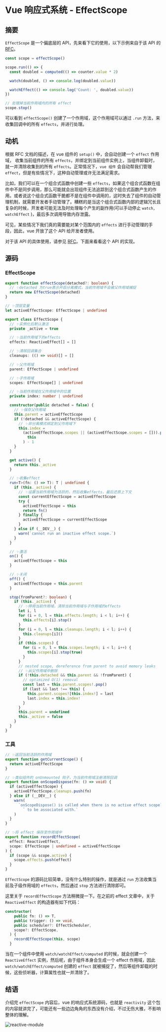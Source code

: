 # Vue 响应式系统 - EffectScope

## 摘要

`EffectScope` 是一个偏底层的 API，先来看下它的使用，以下示例来自于该 API 的 [RFC](https://github.com/vuejs/rfcs/blob/master/active-rfcs/0041-reactivity-effect-scope.md)。

```js
const scope = effectScope()

scope.run(() => {
  const doubled = computed(() => counter.value * 2)

  watch(doubled, () => console.log(doubled.value))

  watchEffect(() => console.log('Count: ', doubled.value))
})

// 处理掉当前作用域内的所有 effect
scope.stop()
```

可以看到 `effectScope()` 创建了一个作用域，这个作用域可以通过 `.run` 方法，来收集回调中的所有 `effects`，并进行处理。

## 动机

根据 RFC 文档的描述，在 vue 组件的 `setup()` 中，会自动创建一个 `effect` 作用域， 收集当前组件的所有 `effects`，并绑定到当前组件实例上，当组件卸载时，就一并清除收集到的所有 `effects`。正常情况下，`vue 组件` 会自动帮我们管理 `effect`，但是有些情况下，这种自动管理或许无法满足需求。

比如，我们可以在一个组合式函数中创建一些 `effects`，如果这个组合式函数在组件中不是同步调用，那么可能就会出现组件无法追踪到这个组合式函数产生的作用。或者说这个组合式函数干脆都不是在组件中调用的，这时失去了组件的自动管理机制，就需要开发者手动管理了。糟糕的是当这个组合式函数内部的逻辑冗长且复杂的时候，开发者可能无法及时处理每个产生的副作用(可以手动停止 `watch, watchEffect` )，最后多次调用导致内存泄露。

可见，某些情况下我们真的需要能对某个范围内的 `effects` 进行手动管理的手段，因此，vue 开放了这个 API 给开发者使用。

对于该 API 的具体使用，请参见 [RFC](https://github.com/vuejs/rfcs/blob/master/active-rfcs/0041-reactivity-effect-scope.md)。下面来看看这个 API 的实现。

## 源码

### EffectScope

```ts
export function effectScope(detached?: boolean) {
  // ✨detached 为true表示开启分离模式，当前作用域不会被父作用域捕捉
  return new EffectScope(detached)
}

// ✨顶层变量
let activeEffectScope: EffectScope | undefined

export class EffectScope {
  // ✨实例化后默认激活
  private _active = true

  // ✨当前作用域下的effects
  effects: ReactiveEffect[] = []

  // ✨清除回调集合
  cleanups: (() => void)[] = []

  // ✨父作用域
  parent: EffectScope | undefined

  // ✨子作用域
  scopes: EffectScope[] | undefined

  // ✨当前作用域在父作用域中的位置
  private index: number | undefined

  constructor(public detached = false) {
    // ✨保存父作用域
    this.parent = activeEffectScope
    if (!detached && activeEffectScope) {
      // ✨非分离模式绑定到父作用域下
      this.index =
        (activeEffectScope.scopes || (activeEffectScope.scopes = [])).push(
          this
        ) - 1
    }
  }

  get active() {
    return this._active
  }

  // ✨收集effect
  run<T>(fn: () => T): T | undefined {
    if (this._active) {
      // ✨设置当前作用域为活跃的，然后收集effects，最后还原上下文
      const currentEffectScope = activeEffectScope
      try {
        activeEffectScope = this
        return fn()
      } finally {
        activeEffectScope = currentEffectScope
      }
    } else if (__DEV__) {
      warn(`cannot run an inactive effect scope.`)
    }
  }

  // ✨激活
  on() {
    activeEffectScope = this
  }

  // ✨关闭
  off() {
    activeEffectScope = this.parent
  }

  stop(fromParent?: boolean) {
    if (this._active) {
      // ✨停用当前作用域，清除当前作用域与子作用域的effects
      let i, l
      for (i = 0, l = this.effects.length; i < l; i++) {
        this.effects[i].stop()
      }
      for (i = 0, l = this.cleanups.length; i < l; i++) {
        this.cleanups[i]()
      }
      if (this.scopes) {
        for (i = 0, l = this.scopes.length; i < l; i++) {
          this.scopes[i].stop(true)
        }
      }
      // nested scope, dereference from parent to avoid memory leaks
      // ✨从父作用域中删除
      if (!this.detached && this.parent && !fromParent) {
        // optimized O(1) removal
        const last = this.parent.scopes!.pop()
        if (last && last !== this) {
          this.parent.scopes![this.index!] = last
          last.index = this.index!
        }
      }
      this.parent = undefined
      this._active = false
    }
  }
}
```

### 工具

```ts
// ✨返回当前活跃的作用域
export function getCurrentScope() {
  return activeEffectScope
}

// ✨类似组件的 onUnmounted 钩子，为当前作用域注册清除回调
export function onScopeDispose(fn: () => void) {
  if (activeEffectScope) {
    activeEffectScope.cleanups.push(fn)
  } else if (__DEV__) {
    warn(
      `onScopeDispose() is called when there is no active effect scope` +
        ` to be associated with.`
    )
  }
}

// ✨将 effect 保存至作用域中
export function recordEffectScope(
  effect: ReactiveEffect,
  scope: EffectScope | undefined = activeEffectScope
) {
  if (scope && scope.active) {
    scope.effects.push(effect)
  }
}
```

`EffectScope` 的源码比较简单，没有什么特别的操作，就是通过 `run` 方法收集当前及子级作用域的 `effects`，然后通过 `stop` 方法进行清除即可。

这里关于 `recordEffectScope` 方法稍微提一下。在之前的 effect 文章中，关于 `ReactiveEffect` 的构造器有如下代码：

```ts
constructor(
    public fn: () => T,
    public trigger: () => void,
    public scheduler?: EffectScheduler,
    scope?: EffectScope,
  ) {
    recordEffectScope(this, scope)
  }
```

当在一个组件中使用 `watch/watchEffect/computed` 的时候，就会创建一个 `ReactiveEffect` 实例，然后呢，由于组件本身会生成一个 effect 作用域，因此 `watch/watchEffect/computed` 创建的 `effect` 就被捕捉了，然后等组件卸载的时候，这些侦听器，计算属性也就一并清除了。

## 结语

介绍完 `effectScope` 内容后，vue 的响应式系统源码，也就是 `reactivity` 这个包的内容就讲完了，可能还有一些边边角角的东西没有介绍，不过无伤大雅，不影响整体的理解。

<img class="image" src="./images/reactive-module.png" alt="reactive-module" />
